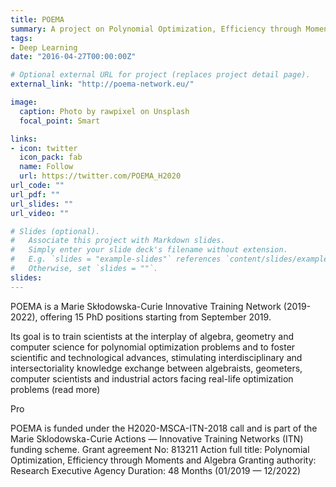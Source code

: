 ```yaml
---
title: POEMA
summary: A project on Polynomial Optimization, Efficiency through Moments and Algebra— Supported by the EU’s Horizon 2020 under  grant agreement N° 813211
tags:
- Deep Learning
date: "2016-04-27T00:00:00Z"

# Optional external URL for project (replaces project detail page).
external_link: "http://poema-network.eu/"

image:
  caption: Photo by rawpixel on Unsplash
  focal_point: Smart

links:
- icon: twitter
  icon_pack: fab
  name: Follow
  url: https://twitter.com/POEMA_H2020
url_code: ""
url_pdf: ""
url_slides: ""
url_video: ""

# Slides (optional).
#   Associate this project with Markdown slides.
#   Simply enter your slide deck's filename without extension.
#   E.g. `slides = "example-slides"` references `content/slides/example-slides.md`.
#   Otherwise, set `slides = ""`.
slides: 
---
```


POEMA is a Marie Skłodowska-Curie Innovative Training Network (2019-2022), offering 15 PhD positions starting from September 2019.

Its goal is to train scientists at the interplay of algebra, geometry and computer science for polynomial optimization problems and to foster scientific and technological advances, stimulating interdisciplinary and intersectoriality knowledge exchange between algebraists, geometers, computer scientists and industrial actors facing real-life optimization problems (read more)

Pro

POEMA is funded under the H2020-MSCA-ITN-2018 call and is part of the Marie Sklodowska-Curie Actions — Innovative Training Networks (ITN) funding scheme.
Grant agreement No: 813211
Action full title: Polynomial Optimization, Efficiency through Moments and Algebra
Granting authority: Research Executive Agency
Duration: 48 Months (01/2019 — 12/2022)

